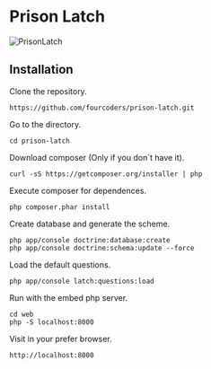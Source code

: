 # Prison Latch

![PrisonLatch](http://www.resizer.es/photos/chema2.png "PrisonLatch")

## Installation

Clone the repository.

	https://github.com/fourcoders/prison-latch.git

Go to the directory.

	cd prison-latch

Download composer (Only if you don´t have it).

	curl -sS https://getcomposer.org/installer | php

Execute composer for dependences.

	php composer.phar install

Create database and generate the scheme.

	php app/console doctrine:database:create
	php app/console doctrine:schema:update --force

Load the default questions.

	php app/console latch:questions:load

Run with the embed php server.

	cd web
	php -S localhost:8000

Visit in your prefer browser.

	http://localhost:8000 
